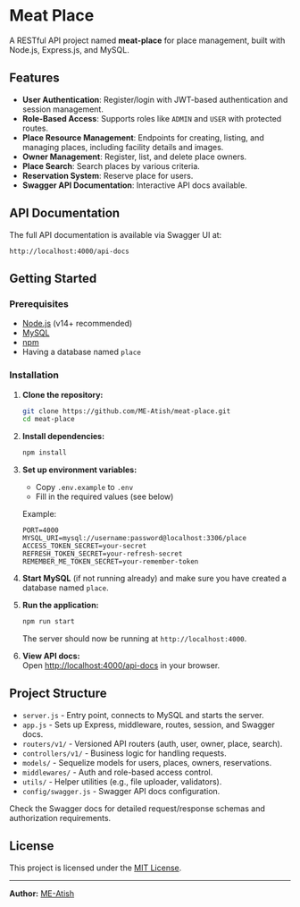 # Meat Place

A RESTful API project named **meat-place** for place management, built with Node.js, Express.js, and MySQL.

## Features

- **User Authentication**: Register/login with JWT-based authentication and session management.
- **Role-Based Access**: Supports roles like `ADMIN` and `USER` with protected routes.
- **Place Resource Management**: Endpoints for creating, listing, and managing places, including facility details and images.
- **Owner Management**: Register, list, and delete place owners.
- **Place Search**: Search places by various criteria.
- **Reservation System**: Reserve place for users.
- **Swagger API Documentation**: Interactive API docs available.

## API Documentation

The full API documentation is available via Swagger UI at:

```
http://localhost:4000/api-docs
```

## Getting Started

### Prerequisites

- [Node.js](https://nodejs.org/) (v14+ recommended)
- [MySQL](https://www.mysql.com/)
- [npm](https://www.npmjs.com/)
- Having a database named `place`

### Installation

1. **Clone the repository:**
   ```bash
   git clone https://github.com/ME-Atish/meat-place.git
   cd meat-place
   ```

2. **Install dependencies:**
   ```bash
   npm install
   ```

3. **Set up environment variables:**
   - Copy `.env.example` to `.env`
   - Fill in the required values (see below)

   Example:
   ```
   PORT=4000
   MYSQL_URI=mysql://username:password@localhost:3306/place
   ACCESS_TOKEN_SECRET=your-secret
   REFRESH_TOKEN_SECRET=your-refresh-secret
   REMEMBER_ME_TOKEN_SECRET=your-remember-token
   ```

4. **Start MySQL** (if not running already) and make sure you have created a database named `place`.

5. **Run the application:**
   ```bash
   npm run start
   ```
   The server should now be running at `http://localhost:4000`.

6. **View API docs:**  
   Open [http://localhost:4000/api-docs](http://localhost:4000/api-docs) in your browser.

## Project Structure

- `server.js` - Entry point, connects to MySQL and starts the server.
- `app.js` - Sets up Express, middleware, routes, session, and Swagger docs.
- `routers/v1/` - Versioned API routers (auth, user, owner, place, search).
- `controllers/v1/` - Business logic for handling requests.
- `models/` - Sequelize models for users, places, owners, reservations.
- `middlewares/` - Auth and role-based access control.
- `utils/` - Helper utilities (e.g., file uploader, validators).
- `config/swagger.js` - Swagger API docs configuration.

Check the Swagger docs for detailed request/response schemas and authorization requirements.

## License

This project is licensed under the [MIT License](LICENSE).

---

**Author:** [ME-Atish](https://github.com/ME-Atish)
